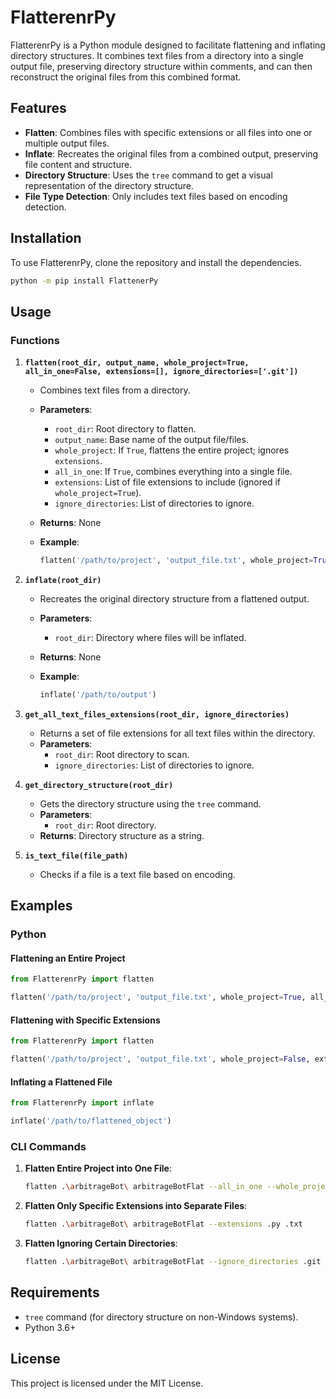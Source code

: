 # FlatterenrPy

FlatterenrPy is a Python module designed to facilitate flattening and inflating directory structures. It combines text files from a directory into a single output file, preserving directory structure within comments, and can then reconstruct the original files from this combined format.

## Features

- **Flatten**: Combines files with specific extensions or all files into one or multiple output files.
- **Inflate**: Recreates the original files from a combined output, preserving file content and structure.
- **Directory Structure**: Uses the `tree` command to get a visual representation of the directory structure.
- **File Type Detection**: Only includes text files based on encoding detection.

## Installation

To use FlatterenrPy, clone the repository and install the dependencies.

```bash
python -m pip install FlattenerPy
```

## Usage

### Functions

1. **`flatten(root_dir, output_name, whole_project=True, all_in_one=False, extensions=[], ignore_directories=['.git'])`**

   - Combines text files from a directory.
   - **Parameters**:
     - `root_dir`: Root directory to flatten.
     - `output_name`: Base name of the output file/files.
     - `whole_project`: If `True`, flattens the entire project; ignores `extensions`.
     - `all_in_one`: If `True`, combines everything into a single file.
     - `extensions`: List of file extensions to include (ignored if `whole_project=True`).
     - `ignore_directories`: List of directories to ignore.
   - **Returns**: None

   - **Example**:
     ```python
     flatten('/path/to/project', 'output_file.txt', whole_project=True, all_in_one=True)
     ```

2. **`inflate(root_dir)`**

   - Recreates the original directory structure from a flattened output.
   - **Parameters**:
     - `root_dir`: Directory where files will be inflated.
   - **Returns**: None

   - **Example**:
     ```python
     inflate('/path/to/output')
     ```

3. **`get_all_text_files_extensions(root_dir, ignore_directories)`**

   - Returns a set of file extensions for all text files within the directory.
   - **Parameters**:
     - `root_dir`: Root directory to scan.
     - `ignore_directories`: List of directories to ignore.

4. **`get_directory_structure(root_dir)`**

   - Gets the directory structure using the `tree` command.
   - **Parameters**:
     - `root_dir`: Root directory.
   - **Returns**: Directory structure as a string.

5. **`is_text_file(file_path)`**

   - Checks if a file is a text file based on encoding.

## Examples

### Python

#### Flattening an Entire Project

```python
from FlatterenrPy import flatten

flatten('/path/to/project', 'output_file.txt', whole_project=True, all_in_one=True)
```

#### Flattening with Specific Extensions

```python
from FlatterenrPy import flatten

flatten('/path/to/project', 'output_file.txt', whole_project=False, extensions=['.py', '.md'])
```

#### Inflating a Flattened File

```python
from FlatterenrPy import inflate

inflate('/path/to/flattened_object')
```

### CLI Commands
1. **Flatten Entire Project into One File**:
   ```bash
   flatten .\arbitrageBot\ arbitrageBotFlat --all_in_one --whole_project
   ```

2. **Flatten Only Specific Extensions into Separate Files**:
   ```bash
   flatten .\arbitrageBot\ arbitrageBotFlat --extensions .py .txt
   ```

3. **Flatten Ignoring Certain Directories**:
   ```bash
   flatten .\arbitrageBot\ arbitrageBotFlat --ignore_directories .git __pycache__
   ```



## Requirements

- `tree` command (for directory structure on non-Windows systems).
- Python 3.6+

## License

This project is licensed under the MIT License.